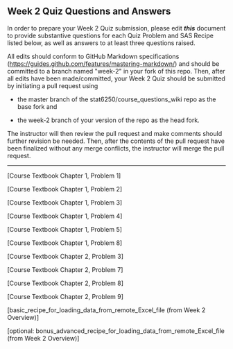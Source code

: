 ## Week 2 Quiz Questions and Answers

In order to prepare your Week 2 Quiz submission, please edit ***this*** document to provide substantive questions for each Quiz Problem and SAS Recipe listed below, as well as answers to at least three questions raised.

All edits should conform to GitHub Markdown specifications (https://guides.github.com/features/mastering-markdown/) and should be committed to a branch named "week-2" in your fork of this repo. Then, after all edits have been made/committed, your Week 2 Quiz should be submitted by initiating a pull request using

- the master branch of the stat6250/course_questions_wiki repo as the base fork and

- the week-2 branch of your version of the repo as the head fork.

The instructor will then review the pull request and make comments should further revision be needed. Then, after the contents of the pull request have been finalized without any merge conflicts, the instructor will merge the pull request.

********************************************************************************



[Course Textbook Chapter 1, Problem 1]



[Course Textbook Chapter 1, Problem 2]



[Course Textbook Chapter 1, Problem 3]


[Course Textbook Chapter 1, Problem 4]


[Course Textbook Chapter 1, Problem 5]


[Course Textbook Chapter 1, Problem 8]



[Course Textbook Chapter 2, Problem 3]


[Course Textbook Chapter 2, Problem 7]



[Course Textbook Chapter 2, Problem 8]



[Course Textbook Chapter 2, Problem 9]



[basic_recipe_for_loading_data_from_remote_Excel_file (from Week 2 Overview)]



[optional: bonus_advanced_recipe_for_loading_data_from_remote_Excel_file (from Week 2 Overview)]

